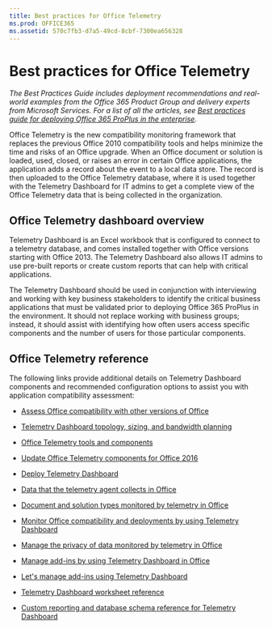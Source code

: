 ```yaml
---
title: Best practices for Office Telemetry
ms.prod: OFFICE365
ms.assetid: 570c7fb3-d7a5-49cd-8cbf-7300ea656328
---
```



# Best practices for Office Telemetry

 *The Best Practices Guide includes deployment recommendations and real-world examples from the Office 365 Product Group and delivery experts from Microsoft Services. For a list of all the articles, see  [Best practices guide for deploying Office 365 ProPlus in the enterprise](best-practices-guide-for-deploying-office-365-proplus-in-the-enterprise.md).* 
  
    
    

Office Telemetry is the new compatibility monitoring framework that replaces the previous Office 2010 compatibility tools and helps minimize the time and risks of an Office upgrade. When an Office document or solution is loaded, used, closed, or raises an error in certain Office applications, the application adds a record about the event to a local data store. The record is then uploaded to the Office Telemetry database, where it is used together with the Telemetry Dashboard for IT admins to get a complete view of the Office Telemetry data that is being collected in the organization.
## Office Telemetry dashboard overview

Telemetry Dashboard is an Excel workbook that is configured to connect to a telemetry database, and comes installed together with Office versions starting with Office 2013. The Telemetry Dashboard also allows IT admins to use pre-built reports or create custom reports that can help with critical applications.
  
    
    
The Telemetry Dashboard should be used in conjunction with interviewing and working with key business stakeholders to identify the critical business applications that must be validated prior to deploying Office 365 ProPlus in the environment. It should not replace working with business groups; instead, it should assist with identifying how often users access specific components and the number of users for those particular components.
  
    
    

## Office Telemetry reference

The following links provide additional details on Telemetry Dashboard components and recommended configuration options to assist you with application compatibility assessment:
  
    
    

-  [Assess Office compatibility with other versions of Office](https://technet.microsoft.com/en-us/library/ee819096%28v=office.16%29.aspx)
    
  
-  [Telemetry Dashboard topology, sizing, and bandwidth planning](https://technet.microsoft.com/en-us/library/jj822978%28v=office.16%29.aspx)
    
  
-  [Office Telemetry tools and components](https://technet.microsoft.com/en-us/library/jj822978%28v=office.16%29.aspx)
    
  
-  [Update Office Telemetry components for Office 2016](https://technet.microsoft.com/en-us/library/dn627517%28v=office.16%29.aspx)
    
  
-  [Deploy Telemetry Dashboard](https://technet.microsoft.com/en-us/library/jj219431%28v=office.16%29.aspx)
    
  
-  [Data that the telemetry agent collects in Office](https://technet.microsoft.com/en-us/library/mt599629%28v=office.16%29.aspx)
    
  
-  [Document and solution types monitored by telemetry in Office](https://technet.microsoft.com/en-us/library/mt599633%28v=office.16%29.aspx)
    
  
-  [Monitor Office compatibility and deployments by using Telemetry Dashboard](https://technet.microsoft.com/en-us/library/jj980533%28v=office.16%29.aspx)
    
  
-  [Manage the privacy of data monitored by telemetry in Office](https://technet.microsoft.com/en-us/library/jj591589%28v=office.16%29.aspx)
    
  
-  [Manage add-ins by using Telemetry Dashboard in Office](https://technet.microsoft.com/en-us/library/mt599631%28v=office.16%29.aspx)
    
  
-  [Let's manage add-ins using Telemetry Dashboard](https://blogs.technet.microsoft.com/office_resource_kit/2012/09/17/lets-manage-add-ins-using-telemetry-dashboard/)
    
  
-  [Telemetry Dashboard worksheet reference](https://technet.microsoft.com/en-us/library/jj980532%28v=office.16%29.aspx)
    
  
-  [Custom reporting and database schema reference for Telemetry Dashboard](https://technet.microsoft.com/en-us/library/dn169565%28v=office.16%29.aspx)
    
  


